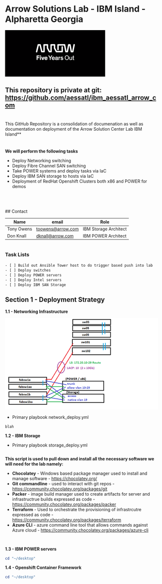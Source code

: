 # Arrow Solutions Lab - IBM Island - Alpharetta Georgia #

![Arrow Corp Logo](README_images/ArrowLogo.png)

## This repository is private at git: https://github.com/aessatl/ibm_aessatl_arrow_com

# 

This GitHub Repository is a consolidation of documenation as well as documentation on deployment of the Arrow Solution Center Lab IBM Island**

# 

**We will perform the following tasks**

* Deploy Networking switching
* Deploy Fibre Channel SAN switching
* Take POWER systems and deploy tasks via IaC
* Deploy IBM SAN storage to hosts via IaC
* Deployment of RedHat Openshift Clusters both x86 and POWER for demos
</br>
</br>
</br>
## Contact 

Name | email | Role
------------ | ------------- | -------------
Tony Owens | toowens@arrow.com | IBM Storage Architect
Don Knall | dknall@arrow.com | IBM POWER Architect

#

### Task Lists

    - [ ] Build out Ansible Tower host to do trigger based push into lab
    - [ ] Deploy switches
    - [ ] Deploy POWER servers
    - [ ] Deploy Intel servers
    - [ ] Deploy IBM SAN Storage



## Section 1 - Deployment Strategy 

**1.1 - Networking Infrastructure**

![azureportal](README_images/ibm_network_diagram.png)

* Primary playbook network_deploy.yml

```cisco switches <<Legacy>>
blah
```

**1.2 - IBM Storage**

* Primary playbook storage_deploy.yml

```flash

```

**This script is used to pull down and install all the necessary software we will need for the lab namely:**

* **Chocolatey** - Windows based package manager used to install and manage software - https://chocolatey.org/
* **Git commandline**  - used to interact with git repos - https://community.chocolatey.org/packages/git
* **Packer** - image build manager used to create artifacts for server and infrastructrue builds expressed as code - https://community.chocolatey.org/packages/packer
* **Terraform** - Used to orchestrate the provisioning of infrastrcutre expressed as code - https://community.chocolatey.org/packages/terraform
* **Azure CLI** - azure command line tool that allows commands against Azure cloud - https://community.chocolatey.org/packages/azure-cli

<br/>

**1.3 - IBM POWER servers**
```powershell
cd "~/desktop"
```
**1.4 - Openshift Container Framework**
```powershell
cd "~/desktop"
```
